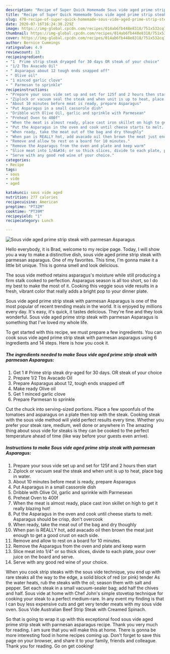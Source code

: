 ```yaml
---
description: "Recipe of Super Quick Homemade Sous vide aged prime strip steak with parmesan Asparagus"
title: "Recipe of Super Quick Homemade Sous vide aged prime strip steak with parmesan Asparagus"
slug: 470-recipe-of-super-quick-homemade-sous-vide-aged-prime-strip-steak-with-parmesan-asparagus
date: 2020-07-16T16:24:30.229Z
image: https://img-global.cpcdn.com/recipes/014ab6fb448e8318/751x532cq70/sous-vide-aged-prime-strip-steak-with-parmesan-asparagus-recipe-main-photo.jpg
thumbnail: https://img-global.cpcdn.com/recipes/014ab6fb448e8318/751x532cq70/sous-vide-aged-prime-strip-steak-with-parmesan-asparagus-recipe-main-photo.jpg
cover: https://img-global.cpcdn.com/recipes/014ab6fb448e8318/751x532cq70/sous-vide-aged-prime-strip-steak-with-parmesan-asparagus-recipe-main-photo.jpg
author: Bernice Cummings
ratingvalue: 4.9
reviewcount: 13
recipeingredient:
- "1  Prime strip steak dryaged for 30 days OR steak of your choice"
- "1/2 Tbs Avacado Oil"
- " Asparagus about 12 tough ends snapped off"
- " Olive oil"
- "1 minced garlic clove"
- " Parmesan to sprinkle"
recipeinstructions:
- "Prepare your sous vide set up and set for 125f and 2 hours then start"
- "Ziplock or vacuum seal the steak and when unit is up to heat, place bag in water."
- "About 10 minutes before meat is ready, prepare Asparagus"
- "Put Asparagus in a small cassorole dish"
- "Dribble with Olive Oil, garlic and sprinkle with Parmesean"
- "Preheat Oven to 400f"
- "When the meat is almost ready, place cast iron skillet on high to get it really blazing hot!"
- "Put the Asparagus in the oven and cook until cheese starts to melt. Asparagus should be crisp, don&#39;t overcook"
- "When ready, take the meat out of the bag and dry thoughly"
- "When pan is REALLY hot, add avacado oil then brown the meat just enough to get a good crust on each side."
- "Remove and allow to rest on a board for 10 minutes."
- "Remove the Asparagus from the oven and plate and keep warm"
- "Slice meat into 1/4&#34; or so thick slices, divide to each plate, pour over juice on the board and serve."
- "Serve with any good red wine of your choice."
categories:
- Recipe
tags:
- sous
- vide
- aged

katakunci: sous vide aged 
nutrition: 277 calories
recipecuisine: American
preptime: "PT32M"
cooktime: "PT39M"
recipeyield: "1"
recipecategory: Lunch

---
```



![Sous vide aged prime strip steak with parmesan Asparagus](https://img-global.cpcdn.com/recipes/014ab6fb448e8318/751x532cq70/sous-vide-aged-prime-strip-steak-with-parmesan-asparagus-recipe-main-photo.jpg)

Hello everybody, it is Brad, welcome to my recipe page. Today, I will show you a way to make a distinctive dish, sous vide aged prime strip steak with parmesan asparagus. One of my favorites. This time, I'm gonna make it a little bit unique. This is gonna smell and look delicious.

The sous vide method retains asparagus&#39;s moisture while still producing a firm stalk cooked to perfection. Asparagus season is all too short, so I do my best to make the most of it. Cooking this veggie sous vide results in a fresh, vibrant color that really adds a bright pop to your dinner plate.

Sous vide aged prime strip steak with parmesan Asparagus is one of the most popular of recent trending meals in the world. It is enjoyed by millions every day. It's easy, it's quick, it tastes delicious. They're fine and they look wonderful. Sous vide aged prime strip steak with parmesan Asparagus is something that I've loved my whole life.


To get started with this recipe, we must prepare a few ingredients. You can cook sous vide aged prime strip steak with parmesan asparagus using 6 ingredients and 14 steps. Here is how you cook it.

<!--inarticleads1-->

##### The ingredients needed to make Sous vide aged prime strip steak with parmesan Asparagus:

1. Get 1 # Prime strip steak dry-aged for 30 days. OR steak of your choice
1. Prepare 1/2 Tbs Avacado Oil
1. Prepare  Asparagus about 12, tough ends snapped off
1. Make ready  Olive oil
1. Get 1 minced garlic clove
1. Prepare  Parmesan to sprinkle


Cut the chuck into serving-sized portions. Place a few spoonfuls of the tomatoes and asparagus on a plate then top with the steak. Cooking steak with the sous vide method will yield perfect results every time. Whether you prefer your steak rare, medium, well done or anywhere in The amazing thing about sous vide for steaks is they can be cooked to the perfect temperature ahead of time (like way before your guests even arrive). 

<!--inarticleads2-->

##### Instructions to make Sous vide aged prime strip steak with parmesan Asparagus:

1. Prepare your sous vide set up and set for 125f and 2 hours then start
1. Ziplock or vacuum seal the steak and when unit is up to heat, place bag in water.
1. About 10 minutes before meat is ready, prepare Asparagus
1. Put Asparagus in a small cassorole dish
1. Dribble with Olive Oil, garlic and sprinkle with Parmesean
1. Preheat Oven to 400f
1. When the meat is almost ready, place cast iron skillet on high to get it really blazing hot!
1. Put the Asparagus in the oven and cook until cheese starts to melt. Asparagus should be crisp, don&#39;t overcook
1. When ready, take the meat out of the bag and dry thoughly
1. When pan is REALLY hot, add avacado oil then brown the meat just enough to get a good crust on each side.
1. Remove and allow to rest on a board for 10 minutes.
1. Remove the Asparagus from the oven and plate and keep warm
1. Slice meat into 1/4&#34; or so thick slices, divide to each plate, pour over juice on the board and serve.
1. Serve with any good red wine of your choice.


When you cook strip steaks with the sous vide technique, you end up with rare steaks all the way to the edge, a solid block of red (or pink) tender As the water heats, rub the steaks with the oil; season them with salt and pepper. Set each steak in a small vacuum-sealer bag; add half the chives and half. Sous vide at home with Chef John&#39;s simple stovetop technique for cooking your steak to a perfect medium-rare. In any event my finding is that I can buy less expensive cuts and get very tender meats with my sous vide oven. Sous Vide Australian Beef Strip Steak with Creamed Spinach. 

So that is going to wrap it up with this exceptional food sous vide aged prime strip steak with parmesan asparagus recipe. Thank you very much for reading. I am sure that you will make this at home. There is gonna be more interesting food in home recipes coming up. Don't forget to save this page on your browser, and share it to your family, friends and colleague. Thank you for reading. Go on get cooking!

